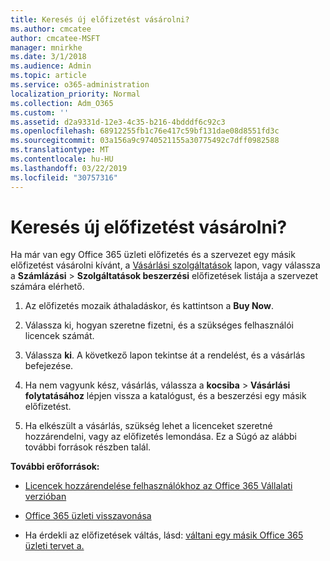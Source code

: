```yaml
---
title: Keresés új előfizetést vásárolni?
ms.author: cmcatee
author: cmcatee-MSFT
manager: mnirkhe
ms.date: 3/1/2018
ms.audience: Admin
ms.topic: article
ms.service: o365-administration
localization_priority: Normal
ms.collection: Adm_O365
ms.custom: ''
ms.assetid: d2a9331d-12e3-4c35-b216-4bdddf6c92c3
ms.openlocfilehash: 68912255fb1c76e417c59bf131dae08d8551fd3c
ms.sourcegitcommit: 03a156a9c9740521155a30775492c7dff0982588
ms.translationtype: MT
ms.contentlocale: hu-HU
ms.lasthandoff: 03/22/2019
ms.locfileid: "30757316"
---
```

# <a name="looking-to-buy-a-new-subscription"></a>Keresés új előfizetést vásárolni?

Ha már van egy Office 365 üzleti előfizetés és a szervezet egy másik előfizetést vásárolni kívánt, a [Vásárlási szolgáltatások](https://go.microsoft.com/fwlink/p/?linkid=868433) lapon, vagy válassza a **Számlázási** \> **Szolgáltatások beszerzési** előfizetések listája a szervezet számára elérhető. 
  
1. Az előfizetés mozaik áthaladáskor, és kattintson a **Buy Now**.
    
2. Válassza ki, hogyan szeretne fizetni, és a szükséges felhasználói licencek számát.
    
3. Válassza **ki**. A következő lapon tekintse át a rendelést, és a vásárlás befejezése.
    
4. Ha nem vagyunk kész, vásárlás, válassza a **kocsiba** \> **Vásárlási folytatásához** lépjen vissza a katalógust, és a beszerzési egy másik előfizetést. 
    
5. Ha elkészült a vásárlás, szükség lehet a licenceket szeretné hozzárendelni, vagy az előfizetés lemondása. Ez a Súgó az alábbi további források részben talál.
    
 **További erőforrások:**
  
- [Licencek hozzárendelése felhasználókhoz az Office 365 Vállalati verzióban](https://support.office.com/article/997596b5-4173-4627-b915-36abac6786dc)
    
- [Office 365 üzleti visszavonása](https://support.office.com/article/b1bc0bef-4608-4601-813a-cdd9f746709a)
    
- Ha érdekli az előfizetések váltás, lásd: [váltani egy másik Office 365 üzleti tervet a.](https://support.office.com/article/73318661-8f33-478b-bcc7-fb8d69dbb22a)
    

